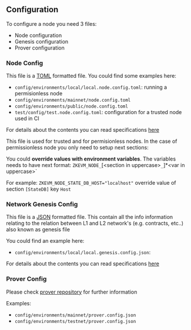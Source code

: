 ## Configuration

To configure a node you need 3 files: 
- Node configuration
- Genesis configuration
- Prover configuration

### Node Config
This file is a [TOML](https://en.wikipedia.org/wiki/TOML#) formatted file. 
You could find some examples here: 
 - `config/environments/local/local.node.config.toml`: running a permisionless node
  - `config/environments/mainnet/node.config.toml`
  - `config/environments/public/node.config.toml`
  - `test/config/test.node.config.toml`: configuration for a trusted node used in CI

  For details about the contents you can read specifications [here](config-file/node-config-doc.md)

This file is used for trusted and for permisionless nodes. In the case of permissionless node you only need to setup next sections: 

 You could **override values with environment variables**. The variables needs to have next format:
`ZKEVM_NODE_`[<section in uppercase\>`_`]*<var in uppercase\>`

For example:
`ZKEVM_NODE_STATE_DB_HOST="localhost"` override value of section `[StateDB]` key `Host`

### Network Genesis Config
This file is a [JSON](https://en.wikipedia.org/wiki/JSON) formatted file. 
This contain all the info information relating to the relation between L1 and L2 network's (e.g. contracts, etc..) also known as genesis file

You could find an example here: 
- `config/environments/local/local.genesis.config.json`:

For details about the contents you can read specifications [here](config-file/custom_network-config-doc.md)


### Prover Config

Please check [prover repository](https://github.com/okx/x1-prover)  for further information

Examples: 
 - `config/environments/mainnet/prover.config.json`
 - `config/environments/testnet/prover.config.json`
